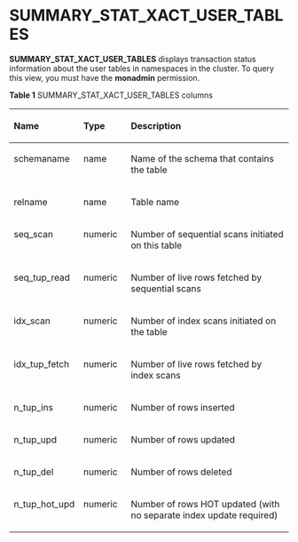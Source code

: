 # SUMMARY\_STAT\_XACT\_USER\_TABLES<a name="EN-US_TOPIC_0245374711"></a>

**SUMMARY\_STAT\_XACT\_USER\_TABLES**  displays transaction status information about the user tables in namespaces in the cluster. To query this view, you must have the  **monadmin**  permission.

**Table  1**  SUMMARY\_STAT\_XACT\_USER\_TABLES columns

<a name="en-us_topic_0237122607_table893275719411"></a>
<table><thead align="left"><tr id="en-us_topic_0237122607_row173419581415"><th class="cellrowborder" valign="top" width="18.95810418958104%" id="mcps1.2.4.1.1"><p id="en-us_topic_0237122607_p12341358140"><a name="en-us_topic_0237122607_p12341358140"></a><a name="en-us_topic_0237122607_p12341358140"></a><strong id="b187143539526"><a name="b187143539526"></a><a name="b187143539526"></a>Name</strong></p>
</th>
<th class="cellrowborder" valign="top" width="17.21827817218278%" id="mcps1.2.4.1.2"><p id="en-us_topic_0237122607_p03418588417"><a name="en-us_topic_0237122607_p03418588417"></a><a name="en-us_topic_0237122607_p03418588417"></a><strong id="b1356145465211"><a name="b1356145465211"></a><a name="b1356145465211"></a>Type</strong></p>
</th>
<th class="cellrowborder" valign="top" width="63.82361763823617%" id="mcps1.2.4.1.3"><p id="en-us_topic_0237122607_p20347587420"><a name="en-us_topic_0237122607_p20347587420"></a><a name="en-us_topic_0237122607_p20347587420"></a><strong id="b18987155412526"><a name="b18987155412526"></a><a name="b18987155412526"></a>Description</strong></p>
</th>
</tr>
</thead>
<tbody><tr id="en-us_topic_0237122607_row143410584416"><td class="cellrowborder" valign="top" width="18.95810418958104%" headers="mcps1.2.4.1.1 "><p id="en-us_topic_0237122607_p11355581447"><a name="en-us_topic_0237122607_p11355581447"></a><a name="en-us_topic_0237122607_p11355581447"></a>schemaname</p>
</td>
<td class="cellrowborder" valign="top" width="17.21827817218278%" headers="mcps1.2.4.1.2 "><p id="en-us_topic_0237122607_p153512581742"><a name="en-us_topic_0237122607_p153512581742"></a><a name="en-us_topic_0237122607_p153512581742"></a>name</p>
</td>
<td class="cellrowborder" valign="top" width="63.82361763823617%" headers="mcps1.2.4.1.3 "><p id="en-us_topic_0237122607_p13352058246"><a name="en-us_topic_0237122607_p13352058246"></a><a name="en-us_topic_0237122607_p13352058246"></a>Name of the schema that contains the table</p>
</td>
</tr>
<tr id="en-us_topic_0237122607_row135125819411"><td class="cellrowborder" valign="top" width="18.95810418958104%" headers="mcps1.2.4.1.1 "><p id="en-us_topic_0237122607_p13555820410"><a name="en-us_topic_0237122607_p13555820410"></a><a name="en-us_topic_0237122607_p13555820410"></a>relname</p>
</td>
<td class="cellrowborder" valign="top" width="17.21827817218278%" headers="mcps1.2.4.1.2 "><p id="en-us_topic_0237122607_p53516581543"><a name="en-us_topic_0237122607_p53516581543"></a><a name="en-us_topic_0237122607_p53516581543"></a>name</p>
</td>
<td class="cellrowborder" valign="top" width="63.82361763823617%" headers="mcps1.2.4.1.3 "><p id="en-us_topic_0237122607_p635105810414"><a name="en-us_topic_0237122607_p635105810414"></a><a name="en-us_topic_0237122607_p635105810414"></a>Table name</p>
</td>
</tr>
<tr id="en-us_topic_0237122607_row133513581448"><td class="cellrowborder" valign="top" width="18.95810418958104%" headers="mcps1.2.4.1.1 "><p id="en-us_topic_0237122607_p83514583411"><a name="en-us_topic_0237122607_p83514583411"></a><a name="en-us_topic_0237122607_p83514583411"></a>seq_scan</p>
</td>
<td class="cellrowborder" valign="top" width="17.21827817218278%" headers="mcps1.2.4.1.2 "><p id="en-us_topic_0237122607_p143512581843"><a name="en-us_topic_0237122607_p143512581843"></a><a name="en-us_topic_0237122607_p143512581843"></a>numeric</p>
</td>
<td class="cellrowborder" valign="top" width="63.82361763823617%" headers="mcps1.2.4.1.3 "><p id="en-us_topic_0237122607_p1936195814413"><a name="en-us_topic_0237122607_p1936195814413"></a><a name="en-us_topic_0237122607_p1936195814413"></a>Number of sequential scans initiated on this table</p>
</td>
</tr>
<tr id="en-us_topic_0237122607_row133616588420"><td class="cellrowborder" valign="top" width="18.95810418958104%" headers="mcps1.2.4.1.1 "><p id="en-us_topic_0237122607_p12364585415"><a name="en-us_topic_0237122607_p12364585415"></a><a name="en-us_topic_0237122607_p12364585415"></a>seq_tup_read</p>
</td>
<td class="cellrowborder" valign="top" width="17.21827817218278%" headers="mcps1.2.4.1.2 "><p id="en-us_topic_0237122607_p43610585414"><a name="en-us_topic_0237122607_p43610585414"></a><a name="en-us_topic_0237122607_p43610585414"></a>numeric</p>
</td>
<td class="cellrowborder" valign="top" width="63.82361763823617%" headers="mcps1.2.4.1.3 "><p id="en-us_topic_0237122607_p13612584418"><a name="en-us_topic_0237122607_p13612584418"></a><a name="en-us_topic_0237122607_p13612584418"></a>Number of live rows fetched by sequential scans</p>
</td>
</tr>
<tr id="en-us_topic_0237122607_row73610581245"><td class="cellrowborder" valign="top" width="18.95810418958104%" headers="mcps1.2.4.1.1 "><p id="en-us_topic_0237122607_p53617585415"><a name="en-us_topic_0237122607_p53617585415"></a><a name="en-us_topic_0237122607_p53617585415"></a>idx_scan</p>
</td>
<td class="cellrowborder" valign="top" width="17.21827817218278%" headers="mcps1.2.4.1.2 "><p id="en-us_topic_0237122607_p18361258546"><a name="en-us_topic_0237122607_p18361258546"></a><a name="en-us_topic_0237122607_p18361258546"></a>numeric</p>
</td>
<td class="cellrowborder" valign="top" width="63.82361763823617%" headers="mcps1.2.4.1.3 "><p id="en-us_topic_0237122607_p153665810418"><a name="en-us_topic_0237122607_p153665810418"></a><a name="en-us_topic_0237122607_p153665810418"></a>Number of index scans initiated on the table</p>
</td>
</tr>
<tr id="en-us_topic_0237122607_row436195812414"><td class="cellrowborder" valign="top" width="18.95810418958104%" headers="mcps1.2.4.1.1 "><p id="en-us_topic_0237122607_p93614581946"><a name="en-us_topic_0237122607_p93614581946"></a><a name="en-us_topic_0237122607_p93614581946"></a>idx_tup_fetch</p>
</td>
<td class="cellrowborder" valign="top" width="17.21827817218278%" headers="mcps1.2.4.1.2 "><p id="en-us_topic_0237122607_p73755815410"><a name="en-us_topic_0237122607_p73755815410"></a><a name="en-us_topic_0237122607_p73755815410"></a>numeric</p>
</td>
<td class="cellrowborder" valign="top" width="63.82361763823617%" headers="mcps1.2.4.1.3 "><p id="en-us_topic_0237122607_p1337558041"><a name="en-us_topic_0237122607_p1337558041"></a><a name="en-us_topic_0237122607_p1337558041"></a>Number of live rows fetched by index scans</p>
</td>
</tr>
<tr id="en-us_topic_0237122607_row123714581843"><td class="cellrowborder" valign="top" width="18.95810418958104%" headers="mcps1.2.4.1.1 "><p id="en-us_topic_0237122607_p83716584410"><a name="en-us_topic_0237122607_p83716584410"></a><a name="en-us_topic_0237122607_p83716584410"></a>n_tup_ins</p>
</td>
<td class="cellrowborder" valign="top" width="17.21827817218278%" headers="mcps1.2.4.1.2 "><p id="en-us_topic_0237122607_p537458843"><a name="en-us_topic_0237122607_p537458843"></a><a name="en-us_topic_0237122607_p537458843"></a>numeric</p>
</td>
<td class="cellrowborder" valign="top" width="63.82361763823617%" headers="mcps1.2.4.1.3 "><p id="en-us_topic_0237122607_p10377581045"><a name="en-us_topic_0237122607_p10377581045"></a><a name="en-us_topic_0237122607_p10377581045"></a>Number of rows inserted</p>
</td>
</tr>
<tr id="en-us_topic_0237122607_row193775817412"><td class="cellrowborder" valign="top" width="18.95810418958104%" headers="mcps1.2.4.1.1 "><p id="en-us_topic_0237122607_p63711581047"><a name="en-us_topic_0237122607_p63711581047"></a><a name="en-us_topic_0237122607_p63711581047"></a>n_tup_upd</p>
</td>
<td class="cellrowborder" valign="top" width="17.21827817218278%" headers="mcps1.2.4.1.2 "><p id="en-us_topic_0237122607_p133711581047"><a name="en-us_topic_0237122607_p133711581047"></a><a name="en-us_topic_0237122607_p133711581047"></a>numeric</p>
</td>
<td class="cellrowborder" valign="top" width="63.82361763823617%" headers="mcps1.2.4.1.3 "><p id="en-us_topic_0237122607_p1837135811418"><a name="en-us_topic_0237122607_p1837135811418"></a><a name="en-us_topic_0237122607_p1837135811418"></a>Number of rows updated</p>
</td>
</tr>
<tr id="en-us_topic_0237122607_row23814581344"><td class="cellrowborder" valign="top" width="18.95810418958104%" headers="mcps1.2.4.1.1 "><p id="en-us_topic_0237122607_p183813584418"><a name="en-us_topic_0237122607_p183813584418"></a><a name="en-us_topic_0237122607_p183813584418"></a>n_tup_del</p>
</td>
<td class="cellrowborder" valign="top" width="17.21827817218278%" headers="mcps1.2.4.1.2 "><p id="en-us_topic_0237122607_p53825814413"><a name="en-us_topic_0237122607_p53825814413"></a><a name="en-us_topic_0237122607_p53825814413"></a>numeric</p>
</td>
<td class="cellrowborder" valign="top" width="63.82361763823617%" headers="mcps1.2.4.1.3 "><p id="en-us_topic_0237122607_p83885815411"><a name="en-us_topic_0237122607_p83885815411"></a><a name="en-us_topic_0237122607_p83885815411"></a>Number of rows deleted</p>
</td>
</tr>
<tr id="en-us_topic_0237122607_row143811581148"><td class="cellrowborder" valign="top" width="18.95810418958104%" headers="mcps1.2.4.1.1 "><p id="en-us_topic_0237122607_p2038195815410"><a name="en-us_topic_0237122607_p2038195815410"></a><a name="en-us_topic_0237122607_p2038195815410"></a>n_tup_hot_upd</p>
</td>
<td class="cellrowborder" valign="top" width="17.21827817218278%" headers="mcps1.2.4.1.2 "><p id="en-us_topic_0237122607_p13387581944"><a name="en-us_topic_0237122607_p13387581944"></a><a name="en-us_topic_0237122607_p13387581944"></a>numeric</p>
</td>
<td class="cellrowborder" valign="top" width="63.82361763823617%" headers="mcps1.2.4.1.3 "><p id="en-us_topic_0237122607_p10386589413"><a name="en-us_topic_0237122607_p10386589413"></a><a name="en-us_topic_0237122607_p10386589413"></a>Number of rows HOT updated (with no separate index update required)</p>
</td>
</tr>
</tbody>
</table>

